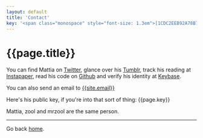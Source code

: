 ```yaml
---
layout: default
title: 'Contact'
key: '<span class="monospace" style="font-size: 1.3em">[1CDC2EEB92A78B7A](https://keybase.io/zool/key.asc)</span>'
---
```


# {{page.title}}

You can find Mattia on [Twitter](https://twitter.com/__zool),  glance over his [Tumblr](http://zoolnotes.tumblr.com/), track his reading at [Instapaper](https://www.instapaper.com/p/__zool), read his code on [Github](https://github.com/mrzool) and verify his identity at [Keybase](https://keybase.io/zool).

You can also send an email to [{{site.email}}](mailto:mattia.tezzele@gmail.com)

Here's his public key, if you're into that sort of thing: {{page.key}}

Mattia, zool and mrzool are the same person.

* * * * *

Go back [home]({{site.url}}).
